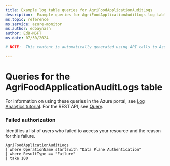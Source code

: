 ```yaml
---
title: Example log table queries for AgriFoodApplicationAuditLogs
description:  Example queries for AgriFoodApplicationAuditLogs log table
ms.topic: reference
ms.service: azure-monitor
ms.author: edbaynash
author: EdB-MSFT
ms.date: 07/30/2024

# NOTE:  This content is automatically generated using API calls to Azure. Any edits made on these files will be overwritten in the next run of the script. 

---
```


# Queries for the AgriFoodApplicationAuditLogs table

For information on using these queries in the Azure portal, see [Log Analytics tutorial](/azure/azure-monitor/logs/log-analytics-tutorial). For the REST API, see [Query](/rest/api/loganalytics/query).


### Failed authorization  


Identifies a list of users who failed to access your resource and the reason for this failure.  

```query
AgriFoodApplicationAuditLogs
| where OperationName startswith "Data Plane Authentication"
| where ResultType == "Failure"
| take 100

```

